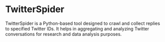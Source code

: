 # TwitterSpider
TwitterSpider is a Python-based tool designed to crawl and collect replies to specified Twitter IDs. It helps in aggregating and analyzing Twitter conversations for research and data analysis purposes.

